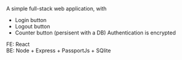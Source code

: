 A simple full-stack web application, with 
- Login button
- Logout button
- Counter button (persisent with a DB)
Authentication is encrypted

FE: React  
BE: Node + Express + PassportJs + SQlite
